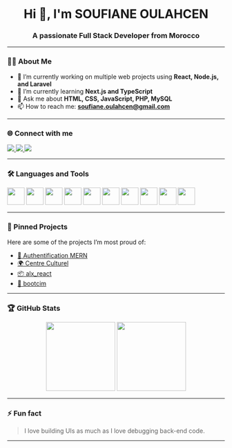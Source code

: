 <h1 align="center">Hi 👋, I'm SOUFIANE OULAHCEN</h1>
<h3 align="center">A passionate Full Stack Developer from Morocco</h3>

---

### 👨‍💻 About Me

- 🔭 I’m currently working on multiple web projects using **React, Node.js, and Laravel**
- 🌱 I’m currently learning **Next.js and TypeScript**
- 💬 Ask me about **HTML, CSS, JavaScript, PHP, MySQL**
- 📫 How to reach me: **soufiane.oulahcen@gmail.com**

---

### 🌐 Connect with me

<p>
  <a href="https://www.instagram.com/yourusername" target="_blank">
    <img src="https://img.shields.io/badge/Instagram-E4405F?style=for-the-badge&logo=instagram&logoColor=white" />
  </a>
  <a href="https://www.facebook.com/yourusername" target="_blank">
    <img src="https://img.shields.io/badge/Facebook-1877F2?style=for-the-badge&logo=facebook&logoColor=white" />
  </a>
  <a href="https://dev.to/yourusername" target="_blank">
    <img src="https://img.shields.io/badge/Dev.to-0A0A0A?style=for-the-badge&logo=devdotto&logoColor=white" />
  </a>
</p>

---

### 🛠️ Languages and Tools

<p>
  <img src="https://cdn.jsdelivr.net/gh/devicons/devicon/icons/html5/html5-original.svg" width="40" />
  <img src="https://cdn.jsdelivr.net/gh/devicons/devicon/icons/css3/css3-original.svg" width="40" />
  <img src="https://cdn.jsdelivr.net/gh/devicons/devicon/icons/javascript/javascript-original.svg" width="40" />
  <img src="https://cdn.jsdelivr.net/gh/devicons/devicon/icons/php/php-original.svg" width="40" />
  <img src="https://cdn.jsdelivr.net/gh/devicons/devicon/icons/react/react-original.svg" width="40" />
  <img src="https://cdn.jsdelivr.net/gh/devicons/devicon/icons/laravel/laravel-plain.svg" width="40" />
  <img src="https://cdn.jsdelivr.net/gh/devicons/devicon/icons/mysql/mysql-original.svg" width="40" />
  <img src="https://cdn.jsdelivr.net/gh/devicons/devicon/icons/linux/linux-original.svg" width="40" />
  <img src="https://cdn.jsdelivr.net/gh/devicons/devicon/icons/photoshop/photoshop-line.svg" width="40" />
  <img src="https://cdn.jsdelivr.net/gh/devicons/devicon/icons/illustrator/illustrator-line.svg" width="40" />
</p>

---

### 📌 Pinned Projects

Here are some of the projects I’m most proud of:

- [🔐 Authentification MERN](https://github.com/SOUFIANEOULAHCEN/Authentification_MERN)
- [🌍 Centre Culturel](https://github.com/SOUFIANEOULAHCEN/Centre_Culturel)
- [📦 alx_react](https://github.com/SOUFIANEOULAHCEN/alx_react)
- [🎨 bootcim](https://github.com/SOUFIANEOULAHCEN/bootcim)

---

### 🏆 GitHub Stats

<p align="center">
  <img src="https://github-readme-stats.vercel.app/api?username=SOUFIANEOULAHCEN&show_icons=true&theme=dark" height="160"/>
  <img src="https://github-readme-stats.vercel.app/api/top-langs/?username=SOUFIANEOULAHCEN&layout=compact&theme=dark" height="160"/>
</p>

---

### ⚡ Fun fact

> I love building UIs as much as I love debugging back-end code.

---
